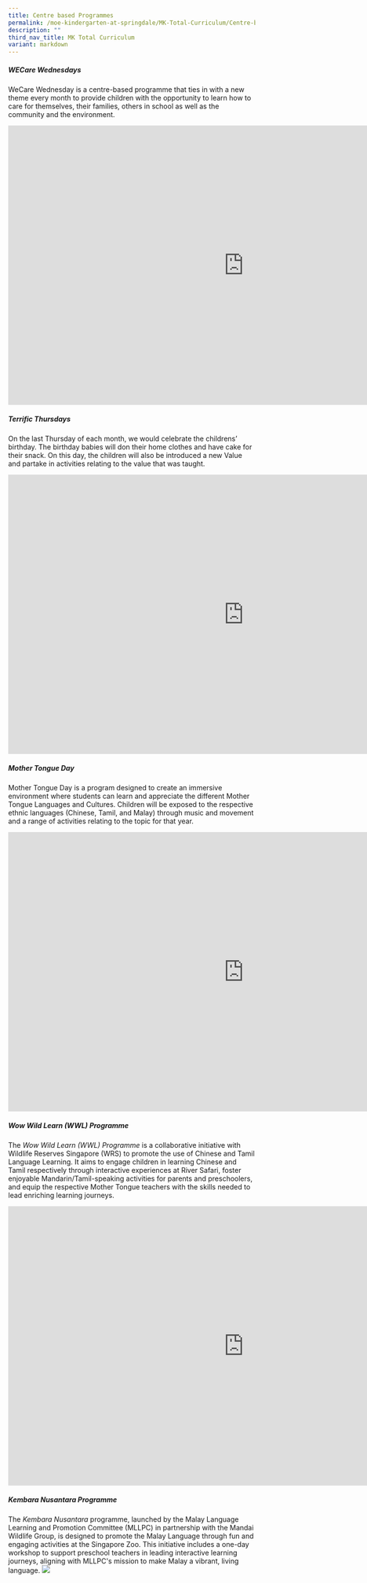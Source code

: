 ```yaml
---
title: Centre based Programmes
permalink: /moe-kindergarten-at-springdale/MK-Total-Curriculum/Centre-based-Programmes/
description: ""
third_nav_title: MK Total Curriculum
variant: markdown
---
```

##### WECare Wednesdays
WeCare Wednesday is a centre-based programme that ties in with a new theme every month to provide children with the opportunity to learn how to care for themselves, their families, others in school as well as the community and the environment.
<iframe allowfullscreen="true" height="569" width="960" frameborder="0" src="https://docs.google.com/presentation/d/e/2PACX-1vSS4BTE-DaHBhdrHz3m2preLJKV1XVD6ZBQiaUVtBKmiq3H90JvXuR_OLyy4H7nr_sZaWVZNEYpKVPd/embed?start=true&amp;loop=true&amp;delayms=3000"></iframe>

##### Terrific Thursdays

On the last Thursday of each month, we would celebrate the childrens’ birthday. The birthday babies will don their home clothes and have cake for their snack. On this day, the children will also be introduced a new Value and partake in activities relating to the value that was taught.

<iframe allowfullscreen="true" height="569" width="960" frameborder="0" src="https://docs.google.com/presentation/d/e/2PACX-1vSVOQYzH3WnCSOXgBBEWi5wpF5bxHzu9ZetNFjYg8eH_VC-5KtN84lPXjlGeu9tk4p8DBYCLTuuiV8O/embed?start=true&amp;loop=true&amp;delayms=3000"></iframe>

##### Mother Tongue Day
Mother Tongue Day is a program designed to create an immersive environment where students can learn and appreciate the different Mother Tongue Languages and Cultures. Children will be exposed to the respective ethnic languages (Chinese, Tamil, and Malay) through music and movement and a range of activities relating to the topic for that year. 
<iframe allowfullscreen="true" height="569" width="960" frameborder="0" src="https://docs.google.com/presentation/d/e/2PACX-1vTiCEn8qtnUn2DdCrJGWMMCbmhJB9aSULQTm6qReAzK3qbynLYCVVUREmMEuyF2jJYWimhvH4Mr_iSW/embed?start=true&amp;loop=true&amp;delayms=3000"></iframe>

##### Wow Wild Learn (WWL) Programme
The _Wow Wild Learn (WWL) Programme_ is a collaborative initiative with Wildlife Reserves Singapore (WRS) to promote the use of Chinese and Tamil Language Learning. It aims to engage children in learning Chinese and Tamil respectively through interactive experiences at River Safari, foster enjoyable Mandarin/Tamil-speaking activities for parents and preschoolers, and equip the respective Mother Tongue teachers with the skills needed to lead enriching learning journeys.
<iframe allowfullscreen="true" height="569" width="960" frameborder="0" src="https://docs.google.com/presentation/d/e/2PACX-1vRyyFJz3OfewL6TGAdUuY7eFdOU11ehw7FN4u5hBNIbnqlw8jhifl96UQusAinshUinO6TrOGwwoNmc/embed?start=true&amp;loop=true&amp;delayms=5000"></iframe>

##### Kembara Nusantara Programme
The _Kembara Nusantara_ programme, launched by the Malay Language Learning and Promotion Committee (MLLPC) in partnership with the Mandai Wildlife Group, is designed to promote the Malay Language through fun and engaging activities at the Singapore Zoo. This initiative includes a one-day workshop to support preschool teachers in leading interactive learning journeys, aligning with MLLPC's mission to make Malay a vibrant, living language.
![](/images/website_WWL.jpg)